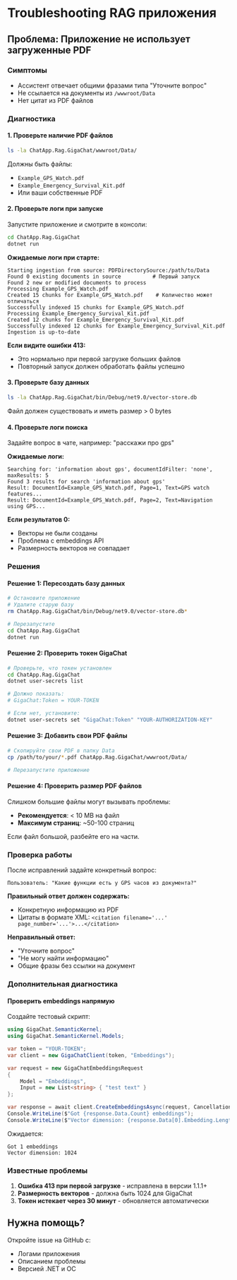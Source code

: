 # Troubleshooting RAG приложения

## Проблема: Приложение не использует загруженные PDF

### Симптомы
- Ассистент отвечает общими фразами типа "Уточните вопрос"
- Не ссылается на документы из `/wwwroot/Data`
- Нет цитат из PDF файлов

### Диагностика

#### 1. Проверьте наличие PDF файлов

```bash
ls -la ChatApp.Rag.GigaChat/wwwroot/Data/
```

Должны быть файлы:
- `Example_GPS_Watch.pdf`
- `Example_Emergency_Survival_Kit.pdf`
- Или ваши собственные PDF

#### 2. Проверьте логи при запуске

Запустите приложение и смотрите в консоли:

```bash
cd ChatApp.Rag.GigaChat
dotnet run
```

**Ожидаемые логи при старте:**

```
Starting ingestion from source: PDFDirectorySource:/path/to/Data
Found 0 existing documents in source          # Первый запуск
Found 2 new or modified documents to process
Processing Example_GPS_Watch.pdf
Created 15 chunks for Example_GPS_Watch.pdf    # Количество может отличаться
Successfully indexed 15 chunks for Example_GPS_Watch.pdf
Processing Example_Emergency_Survival_Kit.pdf
Created 12 chunks for Example_Emergency_Survival_Kit.pdf
Successfully indexed 12 chunks for Example_Emergency_Survival_Kit.pdf
Ingestion is up-to-date
```

**Если видите ошибки 413:**
- Это нормально при первой загрузке больших файлов
- Повторный запуск должен обработать файлы успешно

#### 3. Проверьте базу данных

```bash
ls -la ChatApp.Rag.GigaChat/bin/Debug/net9.0/vector-store.db
```

Файл должен существовать и иметь размер > 0 bytes

#### 4. Проверьте логи поиска

Задайте вопрос в чате, например: "расскажи про gps"

**Ожидаемые логи:**

```
Searching for: 'information about gps', documentIdFilter: 'none', maxResults: 5
Found 3 results for search 'information about gps'
Result: DocumentId=Example_GPS_Watch.pdf, Page=1, Text=GPS watch features...
Result: DocumentId=Example_GPS_Watch.pdf, Page=2, Text=Navigation using GPS...
```

**Если результатов 0:**
- Векторы не были созданы
- Проблема с embeddings API
- Размерность векторов не совпадает

### Решения

#### Решение 1: Пересоздать базу данных

```bash
# Остановите приложение
# Удалите старую базу
rm ChatApp.Rag.GigaChat/bin/Debug/net9.0/vector-store.db*

# Перезапустите
cd ChatApp.Rag.GigaChat
dotnet run
```

#### Решение 2: Проверить токен GigaChat

```bash
# Проверьте, что токен установлен
cd ChatApp.Rag.GigaChat
dotnet user-secrets list

# Должно показать:
# GigaChat:Token = YOUR-TOKEN

# Если нет, установите:
dotnet user-secrets set "GigaChat:Token" "YOUR-AUTHORIZATION-KEY"
```

#### Решение 3: Добавить свои PDF файлы

```bash
# Скопируйте свои PDF в папку Data
cp /path/to/your/*.pdf ChatApp.Rag.GigaChat/wwwroot/Data/

# Перезапустите приложение
```

#### Решение 4: Проверить размер PDF файлов

Слишком большие файлы могут вызывать проблемы:
- **Рекомендуется**: < 10 MB на файл
- **Максимум страниц**: ~50-100 страниц

Если файл большой, разбейте его на части.

### Проверка работы

После исправлений задайте конкретный вопрос:

```
Пользователь: "Какие функции есть у GPS часов из документа?"
```

**Правильный ответ должен содержать:**
- Конкретную информацию из PDF
- Цитаты в формате XML: `<citation filename='...' page_number='...'>...</citation>`

**Неправильный ответ:**
- "Уточните вопрос"
- "Не могу найти информацию"
- Общие фразы без ссылки на документ

### Дополнительная диагностика

#### Проверить embeddings напрямую

Создайте тестовый скрипт:

```csharp
using GigaChat.SemanticKernel;
using GigaChat.SemanticKernel.Models;

var token = "YOUR-TOKEN";
var client = new GigaChatClient(token, "Embeddings");

var request = new GigaChatEmbeddingsRequest
{
    Model = "Embeddings",
    Input = new List<string> { "test text" }
};

var response = await client.CreateEmbeddingsAsync(request, CancellationToken.None);
Console.WriteLine($"Got {response.Data.Count} embeddings");
Console.WriteLine($"Vector dimension: {response.Data[0].Embedding.Length}");
```

Ожидается:
```
Got 1 embeddings
Vector dimension: 1024
```

### Известные проблемы

1. **Ошибка 413 при первой загрузке** - исправлена в версии 1.1.1+
2. **Размерность векторов** - должна быть 1024 для GigaChat
3. **Токен истекает через 30 минут** - обновляется автоматически

## Нужна помощь?

Откройте issue на GitHub с:
- Логами приложения
- Описанием проблемы
- Версией .NET и ОС
